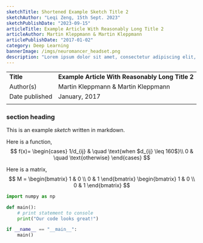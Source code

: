 ```yaml
---
sketchTitle: Shortened Example Sketch Title 2
sketchAuthor: "Leqi Zeng, 15th Sept. 2023"
sketchPublishDate: "2023-09-15"
articleTitle: Example Article With Reasonably Long Title 2
articleAuthor: Martin Kleppmann & Martin Kleppmann
articlePublishDate: "2017-01-02"
category: Deep Learning
bannerImage: /imgs/neuromancer_headset.png
description: "Lorem ipsum dolor sit amet, consectetur adipiscing elit, sed do eiusmod tempor incididunt ut labore et dolore magna aliqua."
---
```


|     |     |
| --- | --- |  
| **Title** | **Example Article With Reasonably Long Title 2** |  
| Author(s) | Martin Kleppmann & Martin Kleppmann |  
| Date published | January, 2017 |  
|     |     |   


### section heading 

This is an example *sketch* written in markdown.

Here is a function,
$$
f(x)=
\begin{cases}
1/d_{ij} & \quad \text{when $d_{ij} \leq 160$}\\ 
0 & \quad \text{otherwise}
\end{cases}
$$


Here is a matrix,
$$ 
M =
\begin{bmatrix}
1 & 0 \\
0 & 1
\end{bmatrix}
\begin{bmatrix}
1 & 0 \\
0 & 1
\end{bmatrix}
$$

```python
import numpy as np

def main():
    # print statement to console
    print("Our code looks great!")

if __name__ == "__main__":
    main()
```
